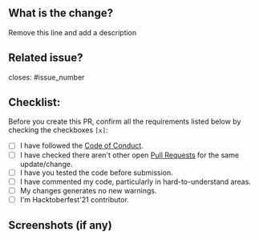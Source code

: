 ## What is the change?
Remove this line and add a description

## Related issue?
closes: #issue_number

## Checklist:
Before you create this PR, confirm all the requirements listed below by checking the checkboxes `[x]`:

-   [ ] I have followed the [Code of Conduct](https://github.com/HackClubRAIT/Wizard-Of-Docs/blob/ec224497bce316f7b4736a901f70688f251cca87/CODE_OF_CONDUCT.md).
-   [ ] I have  checked there aren't other open [Pull Requests](https://github.com/siddhi-244/Embellish/pulls) for the same update/change.
-   [ ] I have you tested the code before submission.
-   [ ] I have commented my code, particularly in hard-to-understand areas.
-   [ ] My changes generates no new warnings.
-   [ ] I'm Hacktoberfest'21 contributor.

##  Screenshots (if any)
